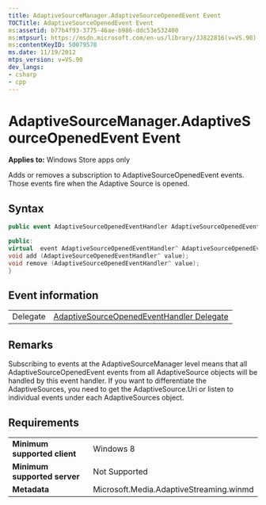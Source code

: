 ```yaml
---
title: AdaptiveSourceManager.AdaptiveSourceOpenedEvent Event
TOCTitle: AdaptiveSourceOpenedEvent Event
ms:assetid: b77b4f93-3775-46ae-b986-ddc53e532400
ms:mtpsurl: https://msdn.microsoft.com/en-us/library/JJ822816(v=VS.90)
ms:contentKeyID: 50079570
ms.date: 11/19/2012
mtps_version: v=VS.90
dev_langs:
- csharp
- cpp
---
```


# AdaptiveSourceManager.AdaptiveSourceOpenedEvent Event

**Applies to:** Windows Store apps only

Adds or removes a subscription to AdaptiveSourceOpenedEvent events. Those events fire when the Adaptive Source is opened.

## Syntax

```csharp
public event AdaptiveSourceOpenedEventHandler AdaptiveSourceOpenedEvent
```

```cpp
public:
virtual  event AdaptiveSourceOpenedEventHandler^ AdaptiveSourceOpenedEvent {
void add (AdaptiveSourceOpenedEventHandler^ value);
void remove (AdaptiveSourceOpenedEventHandler^ value);
}
```

## Event information

|||
|--- |--- |
|Delegate|[AdaptiveSourceOpenedEventHandler Delegate](adaptivesourceopenedeventhandler-delegate.md)|


## Remarks

Subscribing to events at the AdaptiveSourceManager level means that all AdaptiveSourceOpenedEvent events from all AdaptiveSource objects will be handled by this event handler. If you want to differentiate the AdaptiveSources, you need to get the AdaptiveSource.Uri or listen to individual events under each AdaptiveSources object.

## Requirements

|||
|--- |--- |
|**Minimum supported client**|Windows 8|
|**Minimum supported server**|Not Supported|
|**Metadata**|Microsoft.Media.AdaptiveStreaming.winmd|

